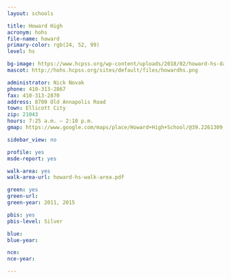 ```yaml
---
layout: schools

title: Howard High
acronym: hohs
file-name: howard
primary-color: rgb(24, 52, 99)
level: hs

bg-image: https://www.hcpss.org/wp-content/uploads/2018/02/howard-hs-dance-program-performance.jpg
mascot: http://hohs.hcpss.org/sites/default/files/howardhs.png

administrator: Nick Novak
phone: 410-313-2867
fax: 410-313-2870
address: 8700 Old Annapolis Road
town: Ellicott City
zip: 21043
hours: 7:25 a.m. – 2:10 p.m.
gmap: https://www.google.com/maps/place/Howard+High+School/@39.2261309,-76.8153953,15.86z/data=!4m2!3m1!1s0x89b7e01cbb9fce7f:0xe1cbfc15350a797f?hl=en

sidebar_view: no

profile: yes
msde-report: yes

walk-area: yes
walk-area-url: howard-hs-walk-area.pdf

green: yes
green-url:
green-year: 2011, 2015

pbis: yes
pbis-level: Silver

blue: 
blue-year: 

nce:
nce-year:

---
```

